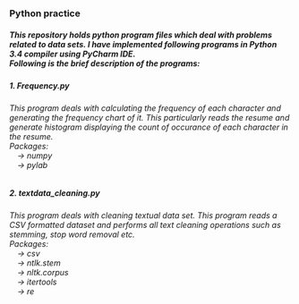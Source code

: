 <html>
<body>
<h3>Python practice</h3>
<h5>This repository holds python program files which deal with problems related to data sets. 
I have implemented following programs in Python 3.4 compiler using PyCharm IDE.
<br>Following is the brief description of the programs: <br><h5>
<h5>1. Frequency.py</h5>
<h6> This program deals with calculating the frequency of each character and generating the frequency chart of it. This particularly reads the resume and generate histogram displaying the count of occurance of each character in the resume.<br>
Packages: <br>
&emsp;-> numpy<br>
&emsp;-> pylab
</h6>
<h5>2. textdata_cleaning.py</h5>
<h6> This program deals with cleaning textual data set. This program reads a CSV formatted dataset and performs all text cleaning operations such as stemming, stop word removal etc. <br>
Packages: <br>
&emsp;-> csv<br>
&emsp;-> ntlk.stem<br>
&emsp;-> nltk.corpus<br>
&emsp;-> itertools<br>
&emsp;-> re<br>

</h6>
</body>
</html>
